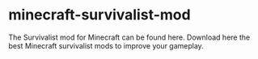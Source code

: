 # minecraft-survivalist-mod
The Survivalist mod for Minecraft can be found here. Download here the best Minecraft survivalist mods to improve your gameplay.
